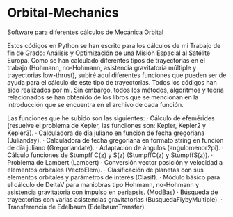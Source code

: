 # Orbital-Mechanics
Software para diferentes cálculos de Mecánica Orbital

Estos códigos en Python se han escrito para los cálculos de mi Trabajo de fin de Grado: Análisis y Optimización de una Misión Espacial al Satélite Europa. Como se han calculado diferentes tipos de trayectorias en el trabajo (Hohmann, no-Hohmann, asistencia gravitatoria múltiple y trayectorias low-thrust), subiré aquí diferentes funciones que pueden ser de ayuda para el cálculo de este tipo de trayectorias. Todos los códigos han sido realizados por mi. Sin embargo, todos los métodos, algoritmos y teoría relacionados se han obtenido de los libros que se mencionan en la introducción que se encuentra en el archivo de cada función.

Las funciones que he subido son las siguientes:
· Cálculo de efemérides (resuelve el problema de Kepler, las funciiones son: Kepler, Kepler2 y Kepler3).
· Calculadora de día juliano en función de fecha gregoriana (Julianday).
· Calculadora de fecha gregoriana en formato string en función de día juliano (Gregoriandate).
· Adaptación de ángulos (angulomenor2pi).
· Cálculo funciones de Stumpff C(z) y S(z) (StumpffC(z) y StumpffS(z)).
· Problema de Lambert (Lambert)
· Conversión vector posición y velocidad a elementos orbitales (VectoElem).
· Clasificación de planetas con sus elementos orbitales y parámetros de interés (Clasif).
· Módulo básico para el cálculo de DeltaV para maniobras tipo Hohmann, no-Hohmann y asistencia gravitatoria con impulso en periapsis. (ModBas)
· Búsqueda de trayectorias con varias asistencias gravitatorias (BusquedaFlybyMultiple).
· Transferencia de Edelbaum (EdelbaumTransfer).

